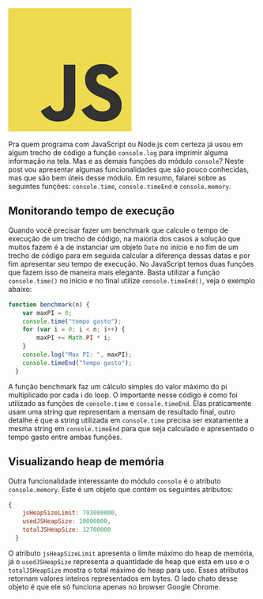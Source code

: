![15 JavaScript Hacks](/images/javascript-logo.jpg "15 JavaScript Hacks")

Pra quem programa com JavaScript ou Node.js com certeza já usou em algum trecho de código a função `console.log` para imprimir alguma informação na tela. Mas e as demais funções do módulo `console`? Neste post vou apresentar algumas funcionalidades que são pouco conhecidas, mas que são bem úteis desse módulo.
Em resumo, falarei sobre as seguintes funções: `console.time`, `console.timeEnd` e `console.memory`.

## Monitorando tempo de execução

Quando você precisar fazer um benchmark que calcule o tempo de execução de um trecho de código, na maioria dos casos a solução que muitos fazem é a de instanciar um objeto `Date` no início e no fim de um trecho de código para em seguida calcular a diferença dessas datas e por fim apresentar seu tempo de execução. No JavaScript temos duas funções que fazem isso de maneira mais elegante. Basta utilizar a função `console.time()` no início e no final utilize `console.timeEnd()`, veja o exemplo abaixo:

 ``` javascript
 function benchmark(n) {
     var maxPI = 0;
     console.time("tempo gasto");
     for (var i = 0; i < n; i++) {
         maxPI += Math.PI * i;
     }
     console.log("Max PI: ", maxPI);
     console.timeEnd("tempo gasto");
   }
``` 

A função benchmark faz um cálculo simples do valor máximo do pi multiplicado por cada i do loop. O importante nesse código é como foi utilizado as funções de `console.time` e `console.timeEnd`. Elas praticamente usam uma string que representam a mensam de resultado final, outro detalhe é que a string utilizada em `console.time` precisa ser exatamente a mesma string em `console.timeEnd` para que seja calculado e apresentado o tempo gasto entre ambas funções.

## Visualizando heap de memória

Outra funcionalidade interessante do módulo `console` é o atributo `console.memory`. Este é um objeto que contém os seguintes atributos:

 ``` javascript
 {
     jsHeapSizeLimit: 793000000,
     usedJSHeapSize: 10000000,
     totalJSHeapSize: 12700000
   }
``` 

O atributo `jsHeapSizeLimit` apresenta o limite máximo do heap de memória, já o `usedJSHeapSize` representa a quantidade de heap que esta em uso e o `totalJSHeapSize` mostra o total máximo do heap para uso. Esses atributos retornam valores inteiros representados em bytes.
O lado chato desse objeto é que ele só funciona apenas no browser Google Chrome.